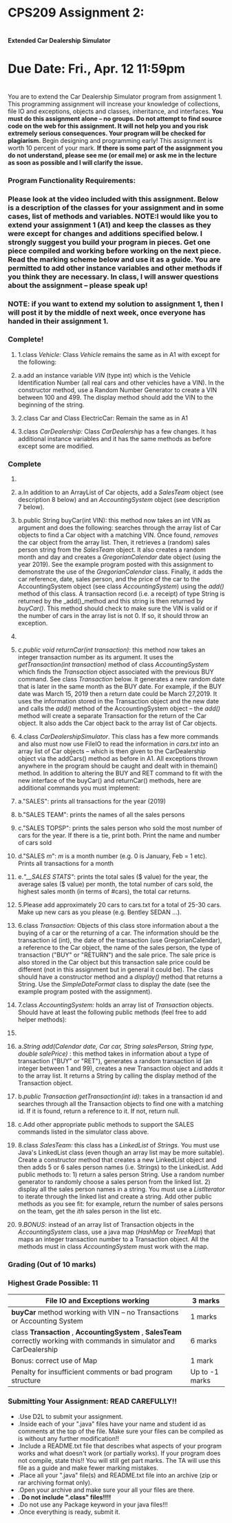 # CPS209 Assignment 2:

#

**Extended Car Dealership Simulator**

#

# Due Date: Fri., Apr. 12 11:59pm

#

#

#

You are to extend the Car Dealership Simulator program from assignment 1. This programming assignment will increase your knowledge of collections, file IO and exceptions, objects and classes, inheritance, and interfaces. **You must do this assignment alone – no groups. Do not attempt to find source code on the web for this assignment. It will not help you and you risk extremely serious consequences. Your program will be checked for plagiarism.** Begin designing and programming early! This assignment is worth 10 percent of your mark. **If there is some part of the assignment you do not understand, please see me (or email me) or ask me in the lecture as soon as possible and I will clarify the issue.**

### Program Functionality Requirements:

### Please look at the video included with this assignment. Below is a description of the classes for your assignment and in some cases, list of methods and variables. NOTE:I would like you to extend your assignment 1 (A1) and keep the classes as they were except for changes and additions specified below. I strongly suggest you build your program in pieces. Get one piece compiled and working before working on the next piece. Read the marking scheme below and use it as a guide. You are permitted to add other instance variables and other methods if you think they are necessary. In class, I will answer questions about the assignment – please speak up!

### NOTE: if you want to extend my solution to assignment 1, then I will post it by the middle of next week, once everyone has handed in their assignment 1.

### Complete!
1. 1.class _Vehicle:_ Class _Vehicle_ remains the same as in A1 with except for the following:
  1. a.add an instance variable _VIN_ (type int) which is the Vehicle Identification Number (all real cars and other vehicles have a VIN). In the constructor method, use a Random Number Generator to create a VIN between 100 and 499. The display method should add the VIN to the beginning of the string.

1. 2.class Car and Class ElectricCar: Remain the same as in A1

1. 3.class _CarDealership:_ Class _CarDealership_ has a few changes. It has additional instance variables and it has the same methods as before except some are modified.

### Complete
1.
  1. a.In addition to an ArrayList of Car objects, add a _SalesTeam_ object (see description 8 below) and an _AccountingSystem_ object (see description 7 below).
  2. b.public String buyCar(int VIN): this method now takes an int VIN as argument and does the following: searches through the array list of Car objects to find a Car object with a matching VIN. Once found, _removes_ the car object from the array list. Then, it retrieves a (random) sales person string from the _SalesTeam_ object. It also creates a random month and day and creates a _GregorianCalendar_ date object (using the year 2019).  See the example program posted with this assignment to demonstrate the use of the _GregorianCalendar_ class. Finally, it adds the car reference, date, sales person, and the price of the car to the AccountingSystem object (see class _AccountingSystem_) using the _add()_ method of this class. A transaction record (i.e. a receipt) of type String is returned by the _add()_method and this string is then returned by _buyCar()_. This method should check to make sure the VIN is valid or if the number of cars in the array list is not 0. If so, it should throw an exception.

1.
  1. c._public void returnCar(int transaction)_: this method now takes an integer transaction number as its argument. It uses the _getTransaction(int transaction)_ method of class _AccountingSystem_ which finds the _Transaction_ object associated with the previous BUY command. See class _Transaction_ below. It generates a new random date that is later in the same month as the BUY date. For example, if the BUY date was March 15, 2019 then a return date could be March 27,2019. It uses the information stored in the Transaction object and the new date and calls the _add()_ method of the AccountingSystem object – the _add()_ method will create a separate Transaction for the return of the Car object. It also adds the Car object back to the array list of Car objects.

1. 4.class _CarDealershipSimulator_. This class has a few more commands and also must now use FileIO to read the information in _cars.txt_ into an array list of Car objects – which is then given to the CarDealership object via the addCars() method as before in A1. All exceptions thrown anywhere in the program should be caught and dealt with in themain() method. In addition to altering the BUY and RET command to fit with the new interface of the buyCar() and returnCar() methods, here are additional commands you must implement:
  1. a.&quot;SALES&quot;: prints all transactions for the year (2019)
  2. b.&quot;SALES TEAM&quot;: prints the names of all the sales persons
  3. c.&quot;SALES TOPSP&quot;: prints the sales person who sold the most number of cars for the year. If there is a tie, print both. Print the name and number of cars sold
  4. d.&quot;SALES _m_&quot;: _m_ is a month number (e.g. 0 is January, Feb = 1 etc). Prints all transactions for a month
  5. e._&quot;__SALES STATS&quot;_: prints the total sales ($ value) for the year, the average sales ($ value) per month, the total number of cars sold, the highest sales month (in terms of #cars), the total car returns.
2. 5.Please add approximately 20 cars to cars.txt for a total of 25-30 cars. Make up new cars as you please (e.g. Bentley SEDAN …).

1. 6.class _Transaction:_ Objects of this class store information about a the buying of a car or the returning of a car. The information should be the transaction id (int), the date of the transaction (use GregorianCalendar), a reference to the Car object, the name of the sales person, the type of transaction (&quot;BUY&quot; or &quot;RETURN&quot;) and the sale price. The sale price is also stored in the Car object but this transaction sale price could be different (not in this assignment but in general it could be). The class should have a constructor method and a _display()_ method that returns a String. Use the _SimpleDateFormat_ class to display the date (see the example program posted with the assignment).

1. 7.class _AccountingSystem:_ holds an array list of _Transaction_ objects.  Should have at least the following public methods (feel free to add helper methods):

1.
  1. a._String add(Calendar date, Car car, String salesPerson, String type, double salePrice)_ : this method takes in information about a type of transaction (&quot;BUY&quot; or &quot;RET&quot;), generates a random transaction id (an integer between 1 and 99), creates a new Transaction object and adds it to the array list. It returns a String by calling the display method of the Transaction object.
  2. b._public Transaction getTransaction(int id)_: takes in a transaction id and searches through all the Transaction objects to find one with a matching id. If it is found, return a reference to it. If not, return null.
  3. c.Add other appropriate public methods to support the SALES commands listed in the simulator class above.
2. 8.class _SalesTeam:_ this class has a _LinkedList_ of _Strings._ You must use Java&#39;s LinkedList class (even though an array list may be more suitable). Create a constructor method that creates a new LinkedList object and then adds 5 or 6 sales person names (i.e. Strings) to the LinkedList.  Add public methods to: 1) return a sales person String. Use a random number generator to randomly choose a sales person from the linked list. 2) display all the sales person names in a string. You must use a _ListIterator_ to iterate through the linked list and create a string. Add other public methods as you see fit: for example, return the number of sales persons on the team, get the _ith_ sales person in the list etc.

1. 9._BONUS_: instead of an array list of Transaction objects in the _AccountingSystem_ class, use a java map (_HashMap_ or _TreeMap_) that maps an integer transaction number to a Transaction object. All the methods must in class _AccountingSystem_ must work with the map.

### Grading (Out of 10 marks)

### Highest Grade Possible: 11

| File IO and Exceptions working | 3 marks |
| --- | --- |
| **buyCar** method working with VIN – no Transactions or Accounting System | 1 marks |
| class **Transaction** , **AccountingSystem** , **SalesTeam** correctly working with commands in simulator and CarDealership | 6 marks |
| Bonus: correct use of Map | 1 mark |
| Penalty for insufficient comments or bad program structure | Up to -1 marks |

### Submitting Your Assignment: READ CAREFULLY!!

- .Use D2L to submit your assignment.
- .Inside each of your &quot;.java&quot; files have your name and student id as comments at the top of the file. Make sure your files can be compiled as is without any further modification!!
- .Include a README.txt file that describes what aspects of your program works and what doesn&#39;t work (or partially works). If your program does not compile, state this!! You will still get part marks. The TA will use this file as a guide and make fewer marking mistakes.
- .Place all your &quot;.java&quot; file(s) and README.txt file into an archive (zip or rar archiving format only).
- .Open your archive and make sure your all your files are there.
- . **Do not include &quot;.class&quot; files!!!!**
- .Do not use any Package keyword in your java files!!!
- .Once everything is ready, submit it.